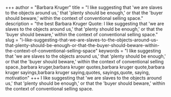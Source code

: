 +++
author = "Barbara Kruger"
title = "I like suggesting that 'we are slaves to the objects around us,' that 'plenty should be enough,' or that the 'buyer should beware,' within the context of conventional selling space."
description = "the best Barbara Kruger Quote: I like suggesting that 'we are slaves to the objects around us,' that 'plenty should be enough,' or that the 'buyer should beware,' within the context of conventional selling space."
slug = "i-like-suggesting-that-we-are-slaves-to-the-objects-around-us-that-plenty-should-be-enough-or-that-the-buyer-should-beware-within-the-context-of-conventional-selling-space"
keywords = "I like suggesting that 'we are slaves to the objects around us,' that 'plenty should be enough,' or that the 'buyer should beware,' within the context of conventional selling space.,barbara kruger,barbara kruger quotes,barbara kruger quote,barbara kruger sayings,barbara kruger saying,quotes, sayings,quote, saying, motivation"
+++
I like suggesting that 'we are slaves to the objects around us,' that 'plenty should be enough,' or that the 'buyer should beware,' within the context of conventional selling space.
